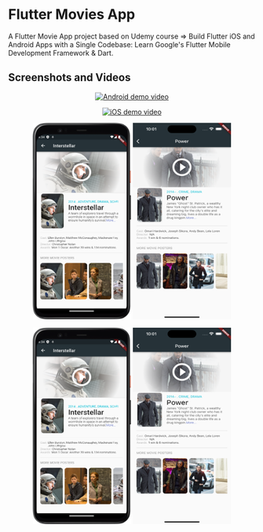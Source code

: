 # Flutter Movies App

A Flutter Movie App project based on Udemy course => Build Flutter iOS and Android Apps with a Single Codebase: Learn Google's Flutter Mobile Development Framework & Dart.

## Screenshots and Videos

<p align="middle">
<a href="https://youtube.com/shorts/eUeJnf-cD2w" 
target="_blank"><img src="https://www.kindpng.com/picc/m/4-42488_download-play-button-png-photos-youtube-play-button.png"
alt="Android demo video" width="200" height="100"/></a>
</p>

<p align="middle">
    <a href="https://youtube.com/shorts/mmf61MQbomo" 
target="_blank"><img src="https://www.kindpng.com/picc/m/4-42488_download-play-button-png-photos-youtube-play-button.png"
alt="iOS demo video" width="200" height="100" /></a>
</p>

<p align="middle">
    <img src="screenshots/android2.png" width="200" height="400"> 
    <img src="screenshots/ios2.png" width="200" height="400"> 
</p>

<p align="middle">
    <img src="screenshots/android2.png" width="200" height="400"> 
    <img src="screenshots/ios2.png" width="200" height="400"> 
</p>
